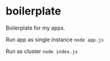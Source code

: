 # boilerplate
Boilerplate for my apps.


Run app as single instance
`node app.js`

Run as cluster
`node index.js`